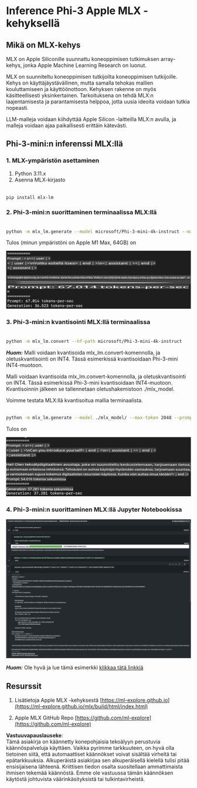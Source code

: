 # **Inference Phi-3 Apple MLX -kehyksellä**

## **Mikä on MLX-kehys**

MLX on Apple Siliconille suunnattu koneoppimisen tutkimuksen array-kehys, jonka Apple Machine Learning Research on luonut.

MLX on suunniteltu koneoppimisen tutkijoilta koneoppimisen tutkijoille. Kehys on käyttäjäystävällinen, mutta samalla tehokas mallien kouluttamiseen ja käyttöönottoon. Kehyksen rakenne on myös käsitteellisesti yksinkertainen. Tarkoituksena on tehdä MLX:n laajentamisesta ja parantamisesta helppoa, jotta uusia ideoita voidaan tutkia nopeasti.

LLM-malleja voidaan kiihdyttää Apple Silicon -laitteilla MLX:n avulla, ja malleja voidaan ajaa paikallisesti erittäin kätevästi.

## **Phi-3-mini:n inferenssi MLX:llä**

### **1. MLX-ympäristön asettaminen**

1. Python 3.11.x
2. Asenna MLX-kirjasto

```bash

pip install mlx-lm

```

### **2. Phi-3-mini:n suorittaminen terminaalissa MLX:llä**

```bash

python -m mlx_lm.generate --model microsoft/Phi-3-mini-4k-instruct --max-token 2048 --prompt  "<|user|>\nCan you introduce yourself<|end|>\n<|assistant|>"

```

Tulos (minun ympäristöni on Apple M1 Max, 64GB) on

![Terminal](../../../../../translated_images/01.0d0f100b646a4e4c4f1cd36c1a05727cd27f1e696ed642c06cf6e2c9bbf425a4.fi.png)

### **3. Phi-3-mini:n kvantisointi MLX:llä terminaalissa**

```bash

python -m mlx_lm.convert --hf-path microsoft/Phi-3-mini-4k-instruct

```

***Huom:*** Malli voidaan kvantisoida mlx_lm.convert-komennolla, ja oletuskvantisointi on INT4. Tässä esimerkissä kvantisoidaan Phi-3-mini INT4-muotoon.

Malli voidaan kvantisoida mlx_lm.convert-komennolla, ja oletuskvantisointi on INT4. Tässä esimerkissä Phi-3-mini kvantisoidaan INT4-muotoon. Kvantisoinnin jälkeen se tallennetaan oletushakemistoon ./mlx_model.

Voimme testata MLX:llä kvantisoitua mallia terminaalista.

```bash

python -m mlx_lm.generate --model ./mlx_model/ --max-token 2048 --prompt  "<|user|>\nCan you introduce yourself<|end|>\n<|assistant|>"

```

Tulos on

![INT4](../../../../../translated_images/02.04e0be1f18a90a58ad47e0c9d9084ac94d0f1a8c02fa707d04dd2dfc7e9117c6.fi.png)

### **4. Phi-3-mini:n suorittaminen MLX:llä Jupyter Notebookissa**

![Notebook](../../../../../translated_images/03.0cf0092fe143357656bb5a7bc6427c41d8528d772d38a82d0b2693e2a3eeb16e.fi.png)

***Huom:*** Ole hyvä ja lue tämä esimerkki [klikkaa tätä linkkiä](../../../../../code/03.Inference/MLX/MLX_DEMO.ipynb)

## **Resurssit**

1. Lisätietoja Apple MLX -kehyksestä [https://ml-explore.github.io](https://ml-explore.github.io/mlx/build/html/index.html)

2. Apple MLX GitHub Repo [https://github.com/ml-explore](https://github.com/ml-explore)

**Vastuuvapauslauseke**:  
Tämä asiakirja on käännetty konepohjaisia tekoälyyn perustuvia käännöspalveluja käyttäen. Vaikka pyrimme tarkkuuteen, on hyvä olla tietoinen siitä, että automaattiset käännökset voivat sisältää virheitä tai epätarkkuuksia. Alkuperäistä asiakirjaa sen alkuperäisellä kielellä tulisi pitää ensisijaisena lähteenä. Kriittisen tiedon osalta suositellaan ammattimaista ihmisen tekemää käännöstä. Emme ole vastuussa tämän käännöksen käytöstä johtuvista väärinkäsityksistä tai tulkintavirheistä.